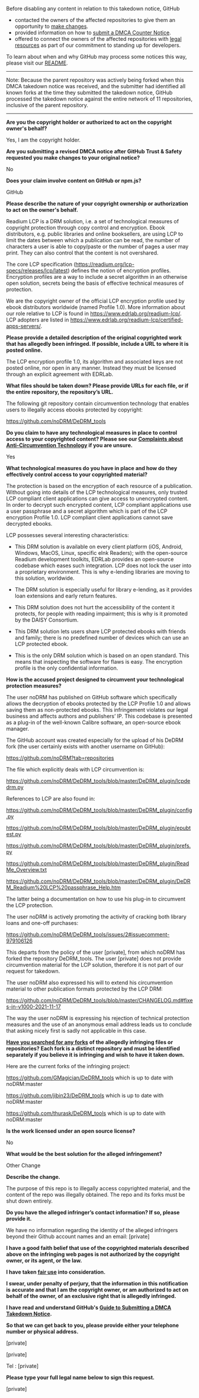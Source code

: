 Before disabling any content in relation to this takedown notice, GitHub
- contacted the owners of the affected repositories to give them an opportunity to [make changes](https://docs.github.com/en/github/site-policy/dmca-takedown-policy#a-how-does-this-actually-work).
- provided information on how to [submit a DMCA Counter Notice](https://docs.github.com/en/articles/guide-to-submitting-a-dmca-counter-notice).
- offered to connect the owners of the affected repositories with [legal resources](https://github.blog/2020-11-16-standing-up-for-developers-youtube-dl-is-back/#developer-defense-fund) as part of our commitment to standing up for developers.

To learn about when and why GitHub may process some notices this way, please visit our [README](https://github.com/github/dmca/blob/master/README.md#anatomy-of-a-takedown-notice).

---

Note: Because the parent repository was actively being forked when this DMCA takedown notice was received, and the submitter had identified all known forks at the time they submitted the takedown notice, GitHub processed the takedown notice against the entire network of 11 repositories, inclusive of the parent repository.

---

**Are you the copyright holder or authorized to act on the copyright owner's behalf?**

Yes, I am the copyright holder.

**Are you submitting a revised DMCA notice after GitHub Trust & Safety requested you make changes to your original notice?**

No

**Does your claim involve content on GitHub or npm.js?**

GitHub

**Please describe the nature of your copyright ownership or authorization to act on the owner's behalf.**

Readium LCP is a DRM solution, i.e. a set of technological measures of copyright protection through copy control and encryption. Ebook distributors, e.g. public libraries and online booksellers, are using LCP to limit the dates between which a publication can be read, the number of characters a user is able to copy/paste or the number of pages a user may print. They can also control that the content is not overshared.

The core LCP specification (https://readium.org/lcp-specs/releases/lcp/latest) defines the notion of encryption profiles. Encryption profiles are a way to include a secret algorithm in an otherwise open solution, secrets being the basis of effective technical measures of protection.

We are the copyright owner of the official LCP encryption profile used by ebook distributors worldwide (named Profile 1.0). More information about our role relative to LCP is found in https://www.edrlab.org/readium-lcp/. LCP adopters are listed in https://www.edrlab.org/readium-lcp/certified-apps-servers/.

**Please provide a detailed description of the original copyrighted work that has allegedly been infringed. If possible, include a URL to where it is posted online.**

The LCP encryption profile 1.0, its algorithm and associated keys are not posted online, nor open in any manner. Instead they must be licensed through an explicit agreement with EDRLab.

**What files should be taken down? Please provide URLs for each file, or if the entire repository, the repository’s URL.**

The following git repository contain circumvention technology that enables users to illegally access ebooks protected by copyright:

https://github.com/noDRM/DeDRM_tools

**Do you claim to have any technological measures in place to control access to your copyrighted content? Please see our <a href="https://docs.github.com/articles/guide-to-submitting-a-dmca-takedown-notice#complaints-about-anti-circumvention-technology">Complaints about Anti-Circumvention Technology</a> if you are unsure.**

Yes

**What technological measures do you have in place and how do they effectively control access to your copyrighted material?**

The protection is based on the encryption of each resource of a publication. Without going into details of the LCP technological measures, only trusted LCP compliant client applications can give access to unencrypted content. In order to decrypt such encrypted content, LCP compliant applications use a user passphrase and a secret algorithm which is part of the LCP encryption Profile 1.0. LCP compliant client applications cannot save decrypted ebooks.

LCP possesses several interesting characteristics:

- This DRM solution is available on every client platform (iOS, Android, Windows, MacOS, Linux, specific eInk Readers); with the open-source Readium development toolkits, EDRLab provides an open-source codebase which eases such integration. LCP does not lock the user into a proprietary environment. This is why e-lending libraries are moving to this solution, worldwide.

- The DRM solution is especially useful for library e-lending, as it provides loan extensions and early return features.

- This DRM solution does not hurt the accessibility of the content it protects, for people with reading impairment; this is why is it promoted by the DAISY Consortium.

- This DRM solution lets users share LCP protected ebooks with friends and family; there is no predefined number of devices which can use an LCP protected ebook.

- This is the only DRM solution which is based on an open standard. This means that inspecting the software for flaws is easy. The encryption profile is the only confidential information.

**How is the accused project designed to circumvent your technological protection measures?**

The user noDRM has published on GitHub software which specifically allows the decryption of ebooks protected by the LCP Profile 1.0 and allows saving them as non-protected ebooks. This infringement violates our legal business and affects authors and publishers’ IP. This codebase is presented as a plug-in of the well-known Calibre software, an open-source ebook manager.

The GitHub account was created especially for the upload of his DeDRM fork (the user certainly exists with another username on GitHub):

https://github.com/noDRM?tab=repositories

The file which explicitly deals with LCP circumvention is:

https://github.com/noDRM/DeDRM_tools/blob/master/DeDRM_plugin/lcpdedrm.py

References to LCP are also found in:

https://github.com/noDRM/DeDRM_tools/blob/master/DeDRM_plugin/config.py

https://github.com/noDRM/DeDRM_tools/blob/master/DeDRM_plugin/epubtest.py

https://github.com/noDRM/DeDRM_tools/blob/master/DeDRM_plugin/prefs.py

https://github.com/noDRM/DeDRM_tools/blob/master/DeDRM_plugin/ReadMe_Overview.txt

https://github.com/noDRM/DeDRM_tools/blob/master/DeDRM_plugin/DeDRM_Readium%20LCP%20passphrase_Help.htm

The latter being a documentation on how to use his plug-in to circumvent the LCP protection.

The user noDRM is actively promoting the activity of cracking both library loans and one-off purchases:

https://github.com/noDRM/DeDRM_tools/issues/2#issuecomment-979106126

This departs from the policy of the user [private], from which noDRM has forked the repository DeDRM_tools. The user [private] does not provide circumvention material for the LCP solution, therefore it is not part of our request for takedown.

The user noDRM also expressed his will to extend his circumvention material to other publication formats protected by the LCP DRM:

https://github.com/noDRM/DeDRM_tools/blob/master/CHANGELOG.md#fixes-in-v1000-2021-11-17

The way the user noDRM is expressing his rejection of technical protection measures and the use of an anonymous email address leads us to conclude that asking nicely first is sadly not applicable in this case.

**<a href="https://docs.github.com/articles/dmca-takedown-policy#b-what-about-forks-or-whats-a-fork">Have you searched for any forks</a> of the allegedly infringing files or repositories? Each fork is a distinct repository and must be identified separately if you believe it is infringing and wish to have it taken down.**

Here are the current forks of the infringing project:

https://github.com/GMagician/DeDRM_tools which is up to date with noDRM:master

https://github.com/jibin23/DeDRM_tools which is up to date with noDRM:master

https://github.com/thurask/DeDRM_tools which is up to date with noDRM:master

**Is the work licensed under an open source license?**

No

**What would be the best solution for the alleged infringement?**

Other Change

**Describe the change.**

The purpose of this repo is to illegally access copyrighted material, and the content of the repo was illegally obtained. The repo and its forks must be shut down entirely.

**Do you have the alleged infringer’s contact information? If so, please provide it.**

We have no information regarding the identity of the alleged infringers beyond their Github account names and an email: [private]

**I have a good faith belief that use of the copyrighted materials described above on the infringing web pages is not authorized by the copyright owner, or its agent, or the law.**

**I have taken <a href="https://www.lumendatabase.org/topics/22">fair use</a> into consideration.**

**I swear, under penalty of perjury, that the information in this notification is accurate and that I am the copyright owner, or am authorized to act on behalf of the owner, of an exclusive right that is allegedly infringed.**

**I have read and understand GitHub's <a href="https://docs.github.com/articles/guide-to-submitting-a-dmca-takedown-notice/">Guide to Submitting a DMCA Takedown Notice</a>.**

**So that we can get back to you, please provide either your telephone number or physical address.**

[private]

[private]

Tel : [private]

**Please type your full legal name below to sign this request.**

[private]
